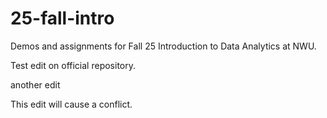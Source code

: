 # 25-fall-intro
Demos and assignments for Fall 25 Introduction to Data Analytics at NWU.

Test edit on official repository.

another edit

This edit will cause a conflict.

